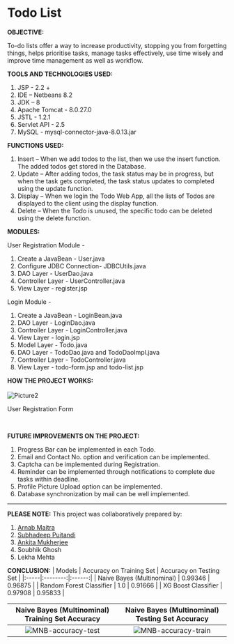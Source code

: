 # Todo List

**OBJECTIVE:**

To-do lists offer a way to increase productivity, stopping you from forgetting things, helps prioritise tasks, manage tasks effectively, use time wisely and improve time management as well as workflow.


**TOOLS AND TECHNOLOGIES USED:**

1. JSP - 2.2 +
2. IDE – Netbeans 8.2
3. JDK – 8
4. Apache Tomcat - 8.0.27.0
5. JSTL - 1.2.1
6. Servlet API - 2.5 
7. MySQL - mysql-connector-java-8.0.13.jar


**FUNCTIONS USED:**

1. Insert – When we add todos to the list, then we use the insert function. The added todos get stored in the Database.
2. Update – After adding todos, the task status may be in progress, but when the task gets completed, the task status updates to completed using the update function.
3. Display – When we login the Todo Web App, all the lists of Todos are displayed to the client using the display function.
4. Delete – When the Todo is unused, the specific todo can be deleted using the delete function.


**MODULES:**

User Registration Module - 
1. Create a JavaBean - User.java
2. Configure JDBC Connection- JDBCUtils.java
3. DAO Layer - UserDao.java
4. Controller Layer - UserController.java
5. View Layer - register.jsp

Login Module - 
1. Create a JavaBean - LoginBean.java
2. DAO Layer - LoginDao.java
3. Controller Layer - LoginController.java
4. View Layer - login.jsp
5. Model Layer - Todo.java
6. DAO Layer - TodoDao.java and TodoDaoImpl.java
7. Controller Layer - TodoController.java
8. View Layer - todo-form.jsp and todo-list.jsp


**HOW THE PROJECT WORKS:**
<br>
<br>
![Picture2](https://user-images.githubusercontent.com/88264132/232804680-dcd8fd74-e0f4-4aa1-b174-294cd399c65f.png)
  <p>User Registration Form</p>
</br>



**FUTURE IMPROVEMENTS ON THE PROJECT:**
1. Progress Bar can be implemented in each Todo.
2. Email and Contact No. option and verification can be implemented.
3. Captcha can be implemented during Registration.
4. Reminder can be implemented through notifications to complete due tasks within deadline.
5. Profile Picture Upload option can be implemented.
6. Database synchronization by mail can be well implemented.

-----------------------------------------------------------------------------------------------------------------------------------------------------------------------

**PLEASE NOTE:**
This project was collaboratively prepared by:  
1) <a href="https://github.com/arnab-maitra?tab=repositories" target="_blank">Arnab Maitra</a>
2) <a href="https://youtube.com/" target="_blank">Subhadeep Puitandi</a>
3) <a href="https://youtube.com/" target="_blank">Ankita Mukherjee</a>
4) Soubhik Ghosh
5) Lekha Mehta


**CONCLUSION:**
| Models | Accuracy on Training Set  | Accuracy on Testing Set |
|:-----|:--------:|:------:|
| Naive Bayes (Multinominal) | 0.99346 | 0.96875 |
| Random Forest Classifier | 1.0 | 0.91666 |
| XG Boost Classifier | 0.97908 | 0.95833 |


| Naive Bayes (Multinominal) Training Set Accuracy  | Naive Bayes (Multinominal) Testing Set Accuracy |
|:--------:|:------:|
| ![MNB-accuracy-test](https://user-images.githubusercontent.com/58680590/122665114-05bc8180-d1c3-11eb-8304-b0444952204d.png) | ![MNB-accuracy-train](https://user-images.githubusercontent.com/58680590/122665115-06edae80-d1c3-11eb-8ee6-7a4d499a91c4.png) |
